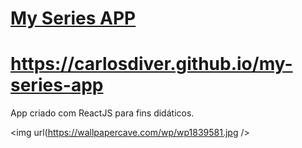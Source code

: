 # <a href="http://myseriesapp-com.umbler.net/" target="_blank">My Series APP</a>

# https://carlosdiver.github.io/my-series-app


App criado com ReactJS para fins didáticos.

<img url(https://wallpapercave.com/wp/wp1839581.jpg />
